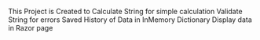 This Project is Created to 
  Calculate String for simple calculation
  Validate String for errors
  Saved History of Data in InMemory Dictionary
  Display data in Razor page
